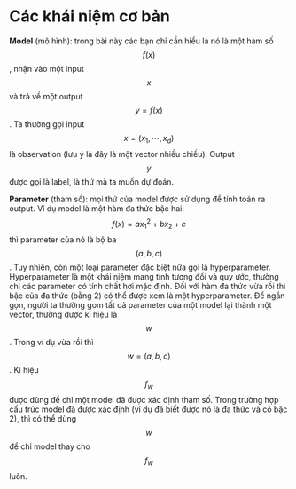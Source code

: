 # Các khái niệm cơ bản


**Model** (mô hình): trong bài này các bạn chỉ cần hiểu là nó là một hàm số $$f(x)$$, nhận vào một input $$x$$ và trả về một output $$y = f(x)$$. Ta thường gọi input $$x = (x_1, \cdots, x_d)$$ là observation (lưu ý là đây là một vector nhiều chiều). Output $$y$$ được gọi là label, là thứ mà ta muốn dự đoán.

**Parameter** (tham số): mọi thứ của model được sử dụng để tính toán ra output. Ví dụ model là một hàm đa thức bậc hai: $$f(x) = ax_1^2 + bx_2 + c$$ thì parameter của nó là bộ ba $$(a, b, c)$$. Tuy nhiên, còn một loại parameter đặc biệt nữa gọi là hyperparameter. Hyperparameter là một khái niệm mang tính tương đối và quy ước, thường chỉ các parameter có tính chất hơi mặc định. Đối với hàm đa thức vừa rồi thì bậc của đa thức (bằng 2) có thể được xem là một hyperparameter. Để ngắn gọn, người ta thường gom tất cả parameter của một model lại thành một vector, thường được kí hiệu là $$w$$. Trong ví dụ vừa rồi thì $$w = (a, b, c)$$.  Kí hiệu $$f_w$$ được dùng để chỉ một model đã được xác định tham số. Trong trường hợp cấu trúc model đã được xác định (ví dụ đã biết được nó là đa thức và có bậc 2), thì có thể dùng $$w$$ để chỉ model thay cho $$f_w$$ luôn.